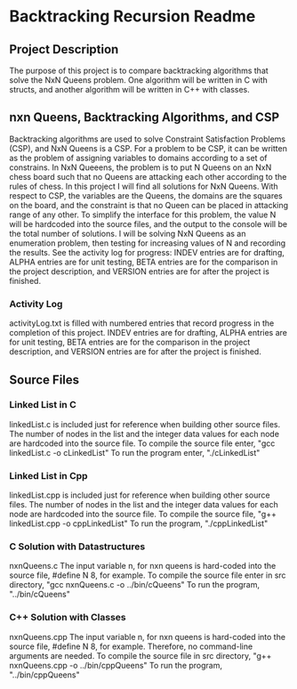 # Backtracking Recursion Readme
## Project Description
The purpose of this project is to compare backtracking algorithms that solve the NxN Queens problem. 
One algorithm will be written in C with structs, and another algorithm will be written in C++ with classes.

## nxn Queens, Backtracking Algorithms, and CSP
Backtracking algorithms are used to solve Constraint Satisfaction Problems (CSP), and NxN Queens is a CSP. For a problem to be CSP, it can be written as the problem of assigning variables to domains according to a set of constrains. In NxN Queeens, the problem is to put N Queens on an NxN chess board such that no Queens are attacking each other according to the rules of chess. In this project I will find all solutions for NxN Queens. With respect to CSP, the variables are the Queens, the domains are the squares on the board, and the constraint is that no Queen can be placed in attacking range of any other. To simplify the interface for this problem, the value N will be hardcoded into the source files, and the output to the console will be the total number of solutions. I will be solving NxN Queens as an enumeration problem, then testing for increasing values of N and recording the results. See the activity log for progress: INDEV entries are for drafting, ALPHA entries are for unit testing, BETA entries are for the comparison in the project description, and VERSION entries are for after the project is finished.
### Activity Log
activityLog.txt is filled with numbered entries that record progress in the completion of this project. INDEV entries are for drafting, ALPHA entries are for unit testing, BETA entries are for the comparison in the project description, and VERSION entries are for after the project is finished.

## Source Files
### Linked List in C
linkedList.c is included just for reference when building other source files.
The number of nodes in the list and the integer data values for each node are hardcoded into the source file.
To compile the source file enter,
    "gcc linkedList.c -o cLinkedList"
To run the program enter,
    "./cLinkedList"

### Linked List in Cpp
linkedList.cpp is included just for reference when building other source files.
The number of nodes in the list and the integer data values for each node are hardcoded into the source file.
To compile the source file,
    "g++ linkedList.cpp -o cppLinkedList"
To run the program,
    "./cppLinkedList"

### C Solution with Datastructures
nxnQueens.c
The input variable n, for nxn queens is hard-coded into the source file, #define N 8, for example. 
To compile the source file enter in src directory,
    "gcc nxnQueens.c -o ../bin/cQueens"
To run the program,
    "../bin/cQueens"

### C++ Solution with Classes
nxnQueens.cpp
The input variable n, for nxn queens is hard-coded into the source file, #define N 8, for example. Therefore, no command-line arguments are needed.
To compile the source file in src directory,
    "g++ nxnQueens.cpp -o ../bin/cppQueens"
To run the program,
    "../bin/cppQueens"
